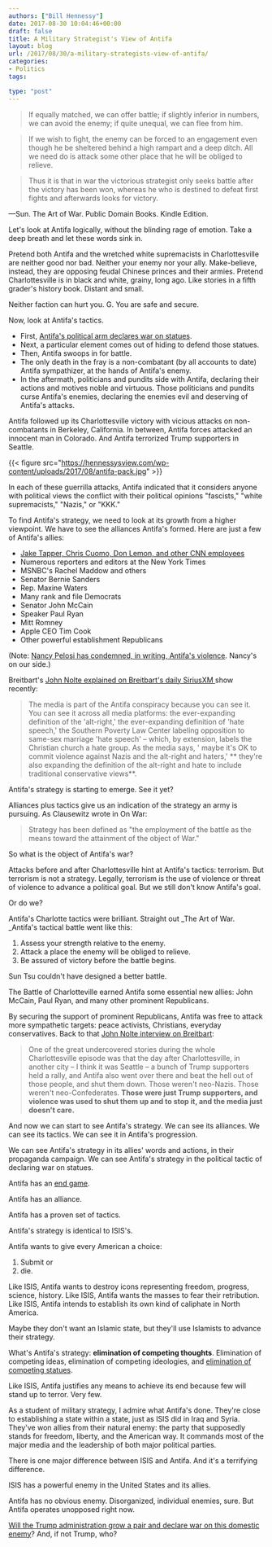 ```yaml
---
authors: ["Bill Hennessy"]
date: 2017-08-30 10:04:46+00:00
draft: false
title: A Military Strategist's View of Antifa
layout: blog
url: /2017/08/30/a-military-strategists-view-of-antifa/
categories:
- Politics
tags:

type: "post"
---
```


> If equally matched, we can offer battle; if slightly inferior in numbers, we can avoid the enemy; if quite unequal, we can flee from him.  

> If we wish to fight, the enemy can be forced to an engagement even though he be sheltered behind a high rampart and a deep ditch. All we need do is attack some other place that he will be obliged to relieve.  

> Thus it is that in war the victorious strategist only seeks battle after the victory has been won, whereas he who is destined to defeat first fights and afterwards looks for victory.

—Sun. The Art of War. Public Domain Books. Kindle Edition.

Let's look at Antifa logically, without the blinding rage of emotion. Take a deep breath and let these words sink in.  
  
Pretend both Antifa and the wretched white supremacists in Charlottesville are neither good nor bad. Neither your enemy nor your ally. Make-believe, instead, they are opposing feudal Chinese princes and their armies. Pretend Charlottesville is in black and white, grainy, long ago. Like stories in a fifth grader's history book. Distant and small.  
  
Neither faction can hurt you. G. You are safe and secure.  
  
Now, look at Antifa's tactics.  

* First, [Antifa's political arm declares war on statues](https://hennessysview.com/2017/08/26/how-the-statue-wars-will-end/).  
*  Next, a particular element comes out of hiding to defend those statues.  
*  Then, Antifa swoops in for battle.  
*  The only death in the fray is a non-combatant (by all accounts to date) Antifa sympathizer, at the hands of Antifa's enemy.  
*  In the aftermath, politicians and pundits side with Antifa, declaring their actions and motives noble and virtuous. Those politicians and pundits curse Antifa's enemies, declaring the enemies evil and deserving of Antifa's attacks.

Antifa followed up its Charlottesville victory with vicious attacks on non-combatants in Berkeley, California. In between, Antifa forces attacked an innocent man in Colorado. And Antifa terrorized Trump supporters in Seattle.  
  
{{< figure src="https://hennessysview.com/wp-content/uploads/2017/08/antifa-pack.jpg" >}}
  
  
In each of these guerrilla attacks, Antifa indicated that it considers anyone with political views the conflict with their political opinions "fascists," "white supremacists," "Nazis," or "KKK."  
  
To find Antifa's strategy, we need to look at its growth from a higher viewpoint. We have to see the alliances Antifa's formed. Here are just a few of Antifa's allies:  

* [Jake Tapper, Chris Cuomo, Don Lemon, and other CNN employees](https://hennessysview.com/2017/08/20/peace-through-violence-cnns-radical-chic-moment/)  
* Numerous reporters and editors at the New York Times  
* MSNBC's Rachel Maddow and others  
* Senator Bernie Sanders  
* Rep. Maxine Waters  
* Many rank and file Democrats  
* Senator John McCain  
* Speaker Paul Ryan  
* Mitt Romney  
* Apple CEO Tim Cook  
* Other powerful establishment Republicans

  
(Note: [Nancy Pelosi has condemned, in writing, Antifa's violence](https://www.thegatewaypundit.com/2017/08/nancy-pelosi-finally-condemns-antifa-violence-paul-ryan-still-silent/). Nancy's on our side.)  
  
Breitbart's [John Nolte explained on Breitbart's daily SiriusXM ](https://www.breitbart.com/radio/2017/08/29/john-nolte-antifa-teams-big-business-big-media-corporate-fascist-rampage/)show recently:  

> The media is part of the Antifa conspiracy because you can see it. You can see it across all media platforms: the ever-expanding definition of the 'alt-right,' the ever-expanding definition of 'hate speech,' the Southern Poverty Law Center labeling opposition to same-sex marriage 'hate speech' – which, by extension, labels the Christian church a hate group. As the media says, ' maybe it's OK to commit violence against Nazis and the alt-right and haters,' ** they're also expanding the definition of the alt-right and hate to include traditional conservative views**.

Antifa's strategy is starting to emerge. See it yet?  
  
Alliances plus tactics give us an indication of the strategy an army is pursuing. As Clausewitz wrote in On War:  

> Strategy has been defined as "the employment of the battle as the means toward the attainment of the object of War."
  
So what is the object of Antifa's war?  
  
Attacks before and after Charlottesville hint at Antifa's tactics: terrorism. But terrorism is not a strategy. Legally, terrorism is the use of violence or threat of violence to advance a political goal. But we still don't know Antifa's goal.  
  
Or do we?  
  
Antifa's Charlotte tactics were brilliant. Straight out _The Art of War. _Antifa's tactical battle went like this:  

1. Assess your strength relative to the enemy.  
2. Attack a place the enemy will be obliged to relieve.  
3. Be assured of victory before the battle begins.

  
Sun Tsu couldn't have designed a better battle.  
  
The Battle of Charlotteville earned Antifa some essential new allies: John McCain, Paul Ryan, and many other prominent Republicans.  
  
By securing the support of prominent Republicans, Antifa was free to attack more sympathetic targets: peace activists, Christians, everyday conservatives. Back to that [John Nolte interview on Breitbart](https://www.breitbart.com/radio/2017/08/29/john-nolte-antifa-teams-big-business-big-media-corporate-fascist-rampage/):  

> One of the great undercovered stories during the whole Charlottesville episode was that the day after Charlottesville, in another city – I think it was Seattle – a bunch of Trump supporters held a rally, and Antifa also went over there and beat the hell out of those people, and shut them down. Those weren't neo-Nazis. Those weren't neo-Confederates. **Those were just Trump supporters, and violence was used to shut them up and to stop it, and the media just doesn't care.**
 
And now we can start to see Antifa's strategy. We can see its alliances. We can see its tactics. We can see it in Antifa's progression.  
  
We can see Antifa's strategy in its allies' words and actions, in their propaganda campaign. We can see Antifa's strategy in the political tactic of declaring war on statues.  
  
Antifa has an [end game](https://hennessysview.com/2017/08/20/peace-through-violence-cnns-radical-chic-moment/).  
  
Antifa has an alliance.  
  
Antifa has a proven set of tactics.  
  
Antifa's strategy is identical to ISIS's.  
  
Antifa wants to give every American a choice:  

1. Submit or  
2. die.

  
Like ISIS, Antifa wants to destroy icons representing freedom, progress, science, history. Like ISIS, Antifa wants the masses to fear their retribution. Like ISIS, Antifa intends to establish its own kind of caliphate in North America.  
  
Maybe they don't want an Islamic state, but they'll use Islamists to advance their strategy.  
  
What's Antifa's strategy: **elimination of competing thoughts**. Elimination of competing ideas, elimination of competing ideologies, and [elimination of competing statues](https://hennessysview.com/2017/08/26/how-the-statue-wars-will-end/).  
  
Like ISIS, Antifa justifies any means to achieve its end because few will stand up to terror. Very few.  
  
As a student of military strategy, I admire what Antifa's done. They're close to establishing a state within a state, just as ISIS did in Iraq and Syria. They've won allies from their natural enemy: the party that supposedly stands for freedom, liberty, and the American way. It commands most of the major media and the leadership of both major political parties.  
  
There is one major difference between ISIS and Antifa. And it's a terrifying difference.  
  
ISIS has a powerful enemy in the United States and its allies.  
  
Antifa has no obvious enemy. Disorganized, individual enemies, sure. But Antifa operates unopposed right now.  
  
[Will the Trump administration grow a pair and declare war on this domestic enemy](https://hennessysview.com/2017/08/28/president-trumps-only-failure/)? And, if not Trump, who?

